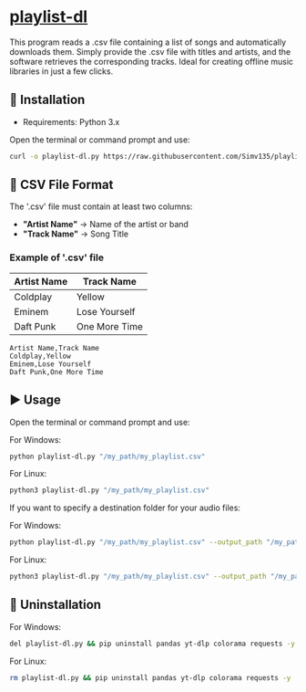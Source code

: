 # [playlist-dl](https://raw.githubusercontent.com/Simv135/playlist-dl/refs/heads/main/playlist-dl.py)
This program reads a .csv file containing a list of songs and automatically downloads them. Simply provide the .csv file with titles and artists, and the software retrieves the corresponding tracks. Ideal for creating offline music libraries in just a few clicks.

## 📌 Installation
- Requirements: Python 3.x

Open the terminal or command prompt and use:
```bash
curl -o playlist-dl.py https://raw.githubusercontent.com/Simv135/playlist-dl/refs/heads/main/playlist-dl.py
```

## 📄 CSV File Format
The '.csv' file must contain at least two columns:
- **"Artist Name"** → Name of the artist or band
- **"Track Name"** → Song Title

### Example of '.csv' file

| Artist Name  | Track Name |
| ------------- | ------------- |
| Coldplay  | Yellow  |
| Eminem  | Lose Yourself  |
| Daft Punk  | One More Time  |

```csv
Artist Name,Track Name
Coldplay,Yellow
Eminem,Lose Yourself
Daft Punk,One More Time
```

## ▶️ Usage
Open the terminal or command prompt and use:

For Windows:
```bash
python playlist-dl.py "/my_path/my_playlist.csv"
```
For Linux:
```bash
python3 playlist-dl.py "/my_path/my_playlist.csv"
```


If you want to specify a destination folder for your audio files:

For Windows:
```bash
python playlist-dl.py "/my_path/my_playlist.csv" --output_path "/my_path/Music"
```
For Linux:
```bash
python3 playlist-dl.py "/my_path/my_playlist.csv" --output_path "/my_path/Music"
```

## 🚨 Uninstallation
For Windows:
```bash
del playlist-dl.py && pip uninstall pandas yt-dlp colorama requests -y
```
For Linux:
```bash
rm playlist-dl.py && pip uninstall pandas yt-dlp colorama requests -y
```
